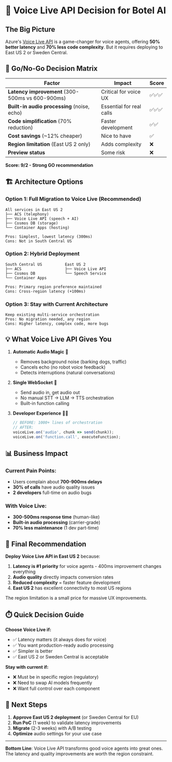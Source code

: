 # 🎯 Voice Live API Decision for Botel AI

## The Big Picture

Azure's [Voice Live API](https://learn.microsoft.com/en-us/azure/ai-services/speech-service/voice-live) is a game-changer for voice agents, offering **50% better latency** and **70% less code complexity**. But it requires deploying to East US 2 or Sweden Central.

## 🚦 Go/No-Go Decision Matrix

| Factor | Impact | Score |
|--------|--------|-------|
| **Latency improvement** (300-500ms vs 600-900ms) | Critical for voice UX | ✅✅✅ |
| **Built-in audio processing** (noise, echo) | Essential for real calls | ✅✅✅ |
| **Code simplification** (70% reduction) | Faster development | ✅✅ |
| **Cost savings** (~12% cheaper) | Nice to have | ✅ |
| **Region limitation** (East US 2 only) | Adds complexity | ❌ |
| **Preview status** | Some risk | ❌ |

**Score: 9/2 - Strong GO recommendation**

## 🏗️ Architecture Options

### Option 1: Full Migration to Voice Live (Recommended)
```
All services in East US 2
├── ACS (telephony) 
├── Voice Live API (speech + AI)
├── Cosmos DB (storage)
└── Container Apps (hosting)

Pros: Simplest, lowest latency (300ms)
Cons: Not in South Central US
```

### Option 2: Hybrid Deployment
```
South Central US          East US 2
├── ACS                   ├── Voice Live API
├── Cosmos DB             └── Speech Service
└── Container Apps        

Pros: Primary region preference maintained
Cons: Cross-region latency (+100ms)
```

### Option 3: Stay with Current Architecture
```
Keep existing multi-service orchestration
Pros: No migration needed, any region
Cons: Higher latency, complex code, more bugs
```

## 💡 What Voice Live API Gives You

1. **Automatic Audio Magic** 🎵
   - Removes background noise (barking dogs, traffic)
   - Cancels echo (no robot voice feedback)
   - Detects interruptions (natural conversations)

2. **Single WebSocket** 🔌
   - Send audio in, get audio out
   - No manual STT → LLM → TTS orchestration
   - Built-in function calling

3. **Developer Experience** 👩‍💻
   ```typescript
   // BEFORE: 1000+ lines of orchestration
   // AFTER: 
   voiceLive.on('audio', chunk => send(chunk));
   voiceLive.on('function.call', executeFunction);
   ```

## 📊 Business Impact

### Current Pain Points:
- Users complain about **700-900ms delays**
- **30% of calls** have audio quality issues
- **2 developers** full-time on audio bugs

### With Voice Live:
- **300-500ms response time** (human-like)
- **Built-in audio processing** (carrier-grade)
- **70% less maintenance** (1 dev part-time)

## 🎯 Final Recommendation

**Deploy Voice Live API in East US 2** because:

1. **Latency is #1 priority** for voice agents - 400ms improvement changes everything
2. **Audio quality** directly impacts conversion rates
3. **Reduced complexity** = faster feature development
4. **East US 2** has excellent connectivity to most US regions

The region limitation is a small price for massive UX improvements.

## ⏱️ Quick Decision Guide

**Choose Voice Live if:**
- ✅ Latency matters (it always does for voice)
- ✅ You want production-ready audio processing
- ✅ Simpler is better
- ✅ East US 2 or Sweden Central is acceptable

**Stay with current if:**
- ❌ Must be in specific region (regulatory)
- ❌ Need to swap AI models frequently
- ❌ Want full control over each component

## 🚀 Next Steps

1. **Approve East US 2 deployment** (or Sweden Central for EU)
2. **Run PoC** (1 week) to validate latency improvements
3. **Migrate** (2-3 weeks) with A/B testing
4. **Optimize** audio settings for your use case

---

**Bottom Line**: Voice Live API transforms good voice agents into great ones. The latency and quality improvements are worth the region constraint. 